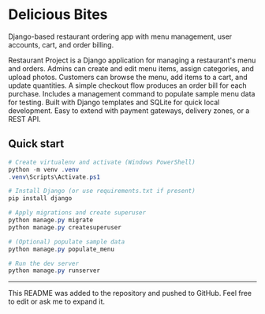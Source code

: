 # Delicious Bites

Django-based restaurant ordering app with menu management, user accounts, cart, and order billing.

Restaurant Project is a Django application for managing a restaurant's menu and orders.
Admins can create and edit menu items, assign categories, and upload photos.
Customers can browse the menu, add items to a cart, and update quantities.
A simple checkout flow produces an order bill for each purchase.
Includes a management command to populate sample menu data for testing.
Built with Django templates and SQLite for quick local development.
Easy to extend with payment gateways, delivery zones, or a REST API.

## Quick start

```powershell
# Create virtualenv and activate (Windows PowerShell)
python -m venv .venv
.venv\Scripts\Activate.ps1

# Install Django (or use requirements.txt if present)
pip install django

# Apply migrations and create superuser
python manage.py migrate
python manage.py createsuperuser

# (Optional) populate sample data
python manage.py populate_menu

# Run the dev server
python manage.py runserver
```

---

This README was added to the repository and pushed to GitHub. Feel free to edit or ask me to expand it.